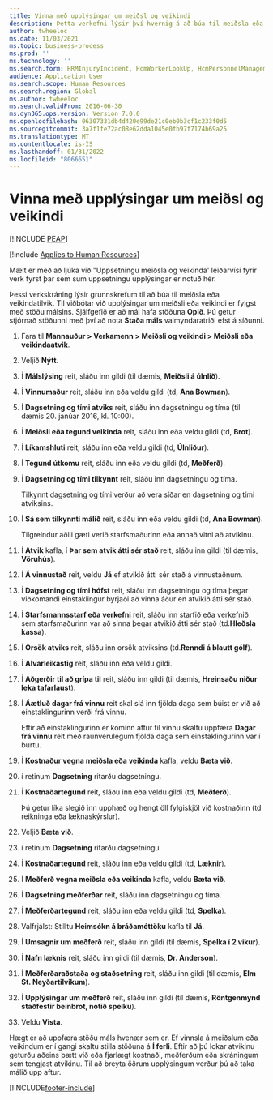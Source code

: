 ```yaml
---
title: Vinna með upplýsingar um meiðsl og veikindi
description: Þetta verkefni lýsir því hvernig á að búa til meiðsla eða veikindatilvik.
author: twheeloc
ms.date: 11/03/2021
ms.topic: business-process
ms.prod: ''
ms.technology: ''
ms.search.form: HRMInjuryIncident, HcmWorkerLookUp, HcmPersonnelManagementWorkspace
audience: Application User
ms.search.scope: Human Resources
ms.search.region: Global
ms.author: twheeloc
ms.search.validFrom: 2016-06-30
ms.dyn365.ops.version: Version 7.0.0
ms.openlocfilehash: 06307331db4d420e99de21c0eb0b3cf1c233f0d5
ms.sourcegitcommit: 3a7f1fe72ac08e62dda1045e0fb97f7174b69a25
ms.translationtype: MT
ms.contentlocale: is-IS
ms.lasthandoff: 01/31/2022
ms.locfileid: "8066651"
---
```

# <a name="maintain-employee-injury-and-illness-information"></a>Vinna með upplýsingar um meiðsl og veikindi


[!INCLUDE [PEAP](../includes/peap-1.md)]

[!include [Applies to Human Resources](../includes/applies-to-hr.md)]



Mælt er með að ljúka við "Uppsetningu meiðsla og veikinda' leiðarvísi fyrir verk fyrst þar sem sum uppsetningu upplýsingar er notuð hér. 



Þessi verkskráning lýsir grunnskrefum til að búa til meiðsla eða veikindatilvik. Til viðbótar við upplýsingar um meiðsli eða veikindi er fylgst með stöðu málsins. Sjálfgefið er að mál hafa stöðuna **Opið**. Þú getur stjórnað stöðunni með því að nota **Staða máls** valmyndaratriði efst á síðunni.

1. Fara til **Mannauður \> Verkamenn \> Meiðsli og veikindi \> Meiðsli eða veikindaatvik**.
2. Veljið **Nýtt**.
3. Í **Málslýsing** reit, sláðu inn gildi (til dæmis, **Meiðsli á úlnlið**).
4. Í **Vinnumaður** reit, sláðu inn eða veldu gildi (td, **Ana Bowman**).
5. Í **Dagsetning og tími atviks** reit, sláðu inn dagsetningu og tíma (til dæmis 20. janúar 2016, kl. 10:00).
6. Í **Meiðsli eða tegund veikinda** reit, sláðu inn eða veldu gildi (td, **Brot**).
7. Í **Líkamshluti** reit, sláðu inn eða veldu gildi (td, **Úlnliður**).
8. Í **Tegund útkomu** reit, sláðu inn eða veldu gildi (td, **Meðferð**).
9. Í **Dagsetning og tími tilkynnt** reit, sláðu inn dagsetningu og tíma.

    Tilkynnt dagsetning og tími verður að vera síðar en dagsetning og tími atviksins.

10. Í **Sá sem tilkynnti málið** reit, sláðu inn eða veldu gildi (td, **Ana Bowman**).

    Tilgreindur aðili gæti verið starfsmaðurinn eða annað vitni að atvikinu.

11. Í **Atvik** kafla, í **Þar sem atvik átti sér stað** reit, sláðu inn gildi (til dæmis, **Vöruhús**).
12. Í **Á vinnustað** reit, veldu **Já** ef atvikið átti sér stað á vinnustaðnum.
13. Í **Dagsetning og tími hófst** reit, sláðu inn dagsetningu og tíma þegar viðkomandi einstaklingur byrjaði að vinna áður en atvikið átti sér stað.
14. Í **Starfsmannsstarf eða verkefni** reit, sláðu inn starfið eða verkefnið sem starfsmaðurinn var að sinna þegar atvikið átti sér stað (td.**Hleðsla kassa**). 
15. Í **Orsök atviks** reit, sláðu inn orsök atviksins (td.**Renndi á blautt gólf**).
16. Í **Alvarleikastig** reit, sláðu inn eða veldu gildi.
17. Í **Aðgerðir til að grípa til** reit, sláðu inn gildi (til dæmis, **Hreinsaðu niður leka tafarlaust**).
18. Í **Áætluð dagar frá vinnu** reit skal slá inn fjölda daga sem búist er við að einstaklingurinn verði frá vinnu.

    Eftir að einstaklingurinn er kominn aftur til vinnu skaltu uppfæra **Dagar frá vinnu** reit með raunverulegum fjölda daga sem einstaklingurinn var í burtu.

19. Í **Kostnaður vegna meiðsla eða veikinda** kafla, veldu **Bæta við**.
20. í retinum **Dagsetning** ritarðu dagsetningu.
21. Í **Kostnaðartegund** reit, sláðu inn eða veldu gildi (td, **Meðferð**).

    Þú getur líka slegið inn upphæð og hengt öll fylgiskjöl við kostnaðinn (td reikninga eða læknaskýrslur).

22. Veljið **Bæta við**.
23. í retinum **Dagsetning** ritarðu dagsetningu.
24. Í **Kostnaðartegund** reit, sláðu inn eða veldu gildi (td, **Læknir**).
25. Í **Meðferð vegna meiðsla eða veikinda** kafla, veldu **Bæta við**.
26. Í **Dagsetning meðferðar** reit, sláðu inn dagsetningu og tíma.
27. Í **Meðferðartegund** reit, sláðu inn eða veldu gildi (td, **Spelka**).
28. Valfrjálst: Stilltu **Heimsókn á bráðamóttöku** kafla til **Já**.
29. Í **Umsagnir um meðferð** reit, sláðu inn gildi (til dæmis, **Spelka í 2 vikur**).
30. Í **Nafn læknis** reit, sláðu inn gildi (til dæmis, **Dr. Anderson**).
31. Í **Meðferðaraðstaða og staðsetning** reit, sláðu inn gildi (til dæmis, **Elm St. Neyðartilvikum**).
32. Í **Upplýsingar um meðferð** reit, sláðu inn gildi (til dæmis, **Röntgenmynd staðfestir beinbrot, notið spelku**).
33. Veldu **Vista**.

Hægt er að uppfæra stöðu máls hvenær sem er. Ef vinnsla á meiðslum eða veikindum er í gangi skaltu stilla stöðuna á **Í ferli**. Eftir að þú lokar atvikinu geturðu aðeins bætt við eða fjarlægt kostnaði, meðferðum eða skráningum sem tengjast atvikinu. Til að breyta öðrum upplýsingum verður þú að taka málið upp aftur.

[!INCLUDE[footer-include](../includes/footer-banner.md)]
